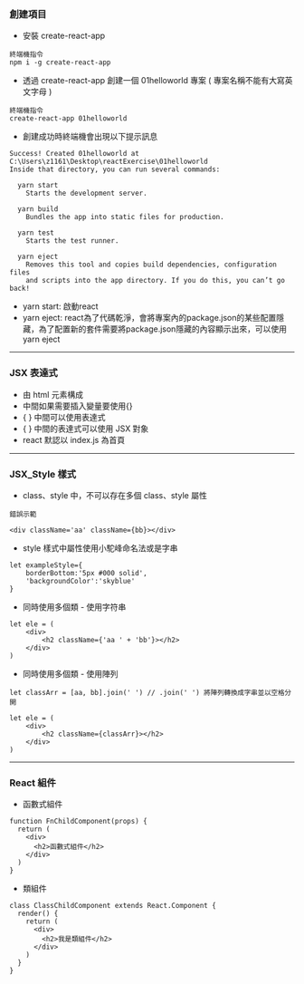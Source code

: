 ### 創建項目

- 安裝 create-react-app

```
終端機指令
npm i -g create-react-app
```

- 透過 create-react-app 創建一個 01helloworld 專案 ( 專案名稱不能有大寫英文字母 )

```
終端機指令
create-react-app 01helloworld
```

- 創建成功時終端機會出現以下提示訊息

```
Success! Created 01helloworld at C:\Users\z1161\Desktop\reactExercise\01helloworld
Inside that directory, you can run several commands:

  yarn start
    Starts the development server.

  yarn build
    Bundles the app into static files for production.

  yarn test
    Starts the test runner.

  yarn eject
    Removes this tool and copies build dependencies, configuration files
    and scripts into the app directory. If you do this, you can’t go back!
```
- yarn start: 啟動react
- yarn eject: react為了代碼乾淨，會將專案內的package.json的某些配置隱藏，為了配置新的套件需要將package.json隱藏的內容顯示出來，可以使用yarn eject

---

### JSX 表達式

- 由 html 元素構成
- 中間如果需要插入變量要使用{}
- { } 中間可以使用表達式
- { } 中間的表達式可以使用 JSX 對象
- react 默認以 index.js 為首頁

---

### JSX_Style 樣式

- class、style 中，不可以存在多個 class、style 屬性

```
錯誤示範

<div className='aa' className={bb}></div>
```

- style 樣式中屬性使用小駝峰命名法或是字串

```
let exampleStyle={
    borderBottom:'5px #000 solid',
    'backgroundColor':'skyblue'
}
```

- 同時使用多個類 - 使用字符串

```
let ele = (
    <div>
        <h2 className={'aa ' + 'bb'}></h2>
    </div>
)
```

- 同時使用多個類 - 使用陣列

```
let classArr = [aa, bb].join(' ') // .join(' ') 將陣列轉換成字串並以空格分開

let ele = (
    <div>
        <h2 className={classArr}></h2>
    </div>
)
```

---

### React 組件

- 函數式組件

```
function FnChildComponent(props) {
  return (
    <div>
      <h2>函數式組件</h2>
    </div>
  )
}
```

- 類組件

```
class ClassChildComponent extends React.Component {
  render() {
    return (
      <div>
        <h2>我是類組件</h2>
      </div>
    )
  }
}
```
